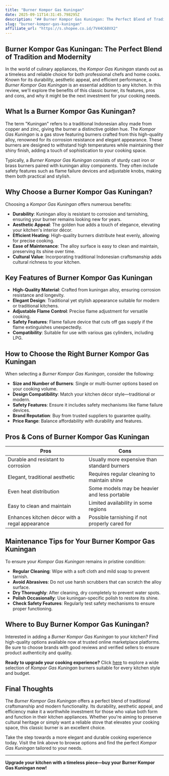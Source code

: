 ```yaml
---
title: "Burner Kompor Gas Kuningan"
date: 2025-09-11T14:31:45.798295Z
description: "## Burner Kompor Gas Kuningan: The Perfect Blend of Tradition and Modernity..."
slug: "burner-kompor-gas-kuningan"
affiliate_url: "https://s.shopee.co.id/7V44C68VX2"
---
```

## Burner Kompor Gas Kuningan: The Perfect Blend of Tradition and Modernity

In the world of culinary appliances, the *Kompor Gas Kuningan* stands out as a timeless and reliable choice for both professional chefs and home cooks. Known for its durability, aesthetic appeal, and efficient performance, a *Burner Kompor Gas Kuningan* is an essential addition to any kitchen. In this review, we'll explore the benefits of this classic burner, its features, pros and cons, and why it might be the next investment for your cooking needs.

## What Is a Burner Kompor Gas Kuningan?

The term "Kuningan" refers to a traditional Indonesian alloy made from copper and zinc, giving the burner a distinctive golden hue. The *Kompor Gas Kuningan* is a gas stove featuring burners crafted from this high-quality alloy, renowned for its corrosion resistance and elegant appearance. These burners are designed to withstand high temperatures while maintaining their shiny finish, adding a touch of sophistication to your cooking space.

Typically, a *Burner Kompor Gas Kuningan* consists of sturdy cast iron or brass burners paired with kuningan alloy components. They often include safety features such as flame failure devices and adjustable knobs, making them both practical and stylish.

## Why Choose a Burner Kompor Gas Kuningan?

Choosing a *Kompor Gas Kuningan* offers numerous benefits:

- **Durability**: Kuningan alloy is resistant to corrosion and tarnishing, ensuring your burner remains looking new for years.
- **Aesthetic Appeal**: The golden hue adds a touch of elegance, elevating your kitchen's interior décor.
- **Efficient Heating**: High-quality burners distribute heat evenly, allowing for precise cooking.
- **Ease of Maintenance**: The alloy surface is easy to clean and maintain, preserving its shine over time.
- **Cultural Value**: Incorporating traditional Indonesian craftsmanship adds cultural richness to your kitchen.

## Key Features of Burner Kompor Gas Kuningan

- **High-Quality Material**: Crafted from kuningan alloy, ensuring corrosion resistance and longevity.
- **Elegant Design**: Traditional yet stylish appearance suitable for modern or traditional kitchens.
- **Adjustable Flame Control**: Precise flame adjustment for versatile cooking.
- **Safety Features**: Flame failure device that cuts off gas supply if the flame extinguishes unexpectedly.
- **Compatibility**: Suitable for use with various gas cylinders, including LPG.

## How to Choose the Right Burner Kompor Gas Kuningan

When selecting a *Burner Kompor Gas Kuningan*, consider the following:

- **Size and Number of Burners**: Single or multi-burner options based on your cooking volume.
- **Design Compatibility**: Match your kitchen décor style—traditional or modern.
- **Safety Features**: Ensure it includes safety mechanisms like flame failure devices.
- **Brand Reputation**: Buy from trusted suppliers to guarantee quality.
- **Price Range**: Balance affordability with durability and features.

## Pros & Cons of Burner Kompor Gas Kuningan

| Pros                                              | Cons                                              |
|---------------------------------------------------|---------------------------------------------------|
| Durable and resistant to corrosion               | Usually more expensive than standard burners    |
| Elegant, traditional aesthetic                  | Requires regular cleaning to maintain shine    |
| Even heat distribution                          | Some models may be heavier and less portable  |
| Easy to clean and maintain                       | Limited availability in some regions         |
| Enhances kitchen décor with a regal appearance | Possible tarnishing if not properly cared for |

## Maintenance Tips for Your Burner Kompor Gas Kuningan

To ensure your *Kompor Gas Kuningan* remains in pristine condition:

- **Regular Cleaning**: Wipe with a soft cloth and mild soap to prevent tarnish.
- **Avoid Abrasives**: Do not use harsh scrubbers that can scratch the alloy surface.
- **Dry Thoroughly**: After cleaning, dry completely to prevent water spots.
- **Polish Occasionally**: Use kuningan-specific polish to restore its shine.
- **Check Safety Features**: Regularly test safety mechanisms to ensure proper functioning.

## Where to Buy Burner Kompor Gas Kuningan?

Interested in adding a *Burner Kompor Gas Kuningan* to your kitchen? Find high-quality options available now at trusted online marketplace platforms. Be sure to choose brands with good reviews and verified sellers to ensure product authenticity and quality.

**Ready to upgrade your cooking experience?** Click [here](https://s.shopee.co.id/7V44C68VX2) to explore a wide selection of *Kompor Gas Kuningan* burners suitable for every kitchen style and budget.

## Final Thoughts

The *Burner Kompor Gas Kuningan* offers a perfect blend of traditional craftsmanship and modern functionality. Its durability, aesthetic appeal, and efficiency make it a worthwhile investment for those who value both form and function in their kitchen appliances. Whether you're aiming to preserve cultural heritage or simply want a reliable stove that elevates your cooking space, this classic burner is an excellent choice.

Take the step towards a more elegant and durable cooking experience today. Visit the link above to browse options and find the perfect *Kompor Gas Kuningan* tailored to your needs.

---

**Upgrade your kitchen with a timeless piece—buy your Burner Kompor Gas Kuningan now!**